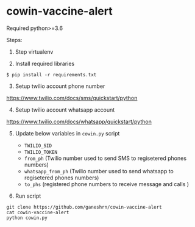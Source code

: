 # cowin-vaccine-alert

Required python>=3.6

Steps:

1. Step virtualenv

2. Install required libraries

```
$ pip install -r requirements.txt
```

3. Setup twilio account phone number

https://www.twilio.com/docs/sms/quickstart/python

4. Setup twilio account whatsapp account

https://www.twilio.com/docs/whatsapp/quickstart/python

5. Update below variables in ``cowin.py`` script
    *  ``TWILIO_SID`` 
    *  ``TWILIO_TOKEN``
    *  ``from_ph`` (Twilio number used to send SMS to regisetered phones numbers)
    *  ``whatsapp_from_ph`` (Twilio number used to send whatsapp to regisetered phones numbers)
    *  ``to_phs`` (registered phone numbers to receive message and calls )

6. Run script

```
git clone https://github.com/ganeshrn/cowin-vaccine-alert
cat cowin-vaccine-alert
python cowin.py 
```

